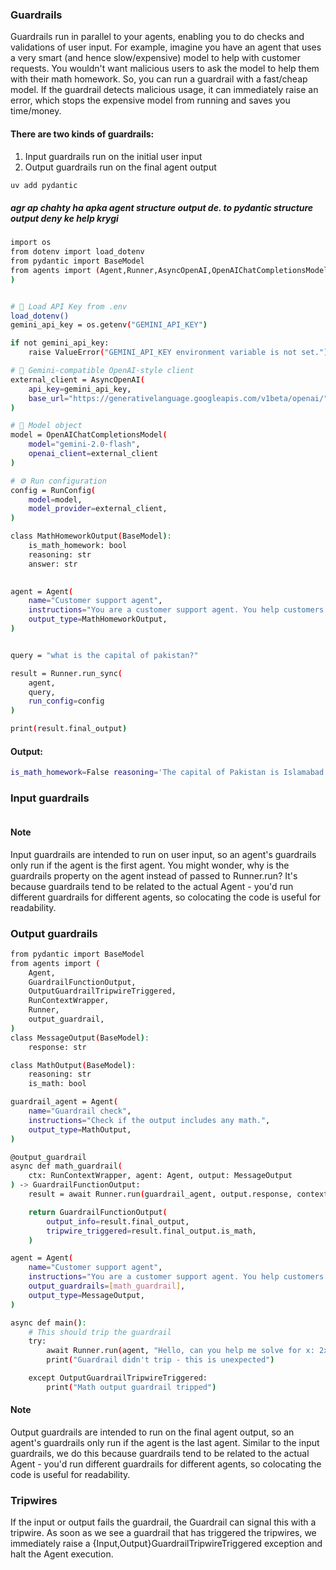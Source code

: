 

### Guardrails
Guardrails run in parallel to your agents, enabling you to do checks and validations of user input. For example, imagine you have an agent that uses a very smart (and hence slow/expensive) model to help with customer requests. You wouldn't want malicious users to ask the model to help them with their math homework. So, you can run a guardrail with a fast/cheap model. If the guardrail detects malicious usage, it can immediately raise an error, which stops the expensive model from running and saves you time/money.

#### There are two kinds of guardrails:
1. Input guardrails run on the initial user input
2. Output guardrails run on the final agent output


```bash
uv add pydantic
```

##### agr ap chahty ha apka agent structure output de. to pydantic structure output deny ke help krygi
```bash
import os
from dotenv import load_dotenv
from pydantic import BaseModel
from agents import (Agent,Runner,AsyncOpenAI,OpenAIChatCompletionsModel,RunConfig
)


# 🔐 Load API Key from .env
load_dotenv()
gemini_api_key = os.getenv("GEMINI_API_KEY")

if not gemini_api_key:
    raise ValueError("GEMINI_API_KEY environment variable is not set.")

# 🔗 Gemini-compatible OpenAI-style client
external_client = AsyncOpenAI(
    api_key=gemini_api_key,
    base_url="https://generativelanguage.googleapis.com/v1beta/openai/",
)

# 🧠 Model object
model = OpenAIChatCompletionsModel(
    model="gemini-2.0-flash",
    openai_client=external_client
)

# ⚙️ Run configuration
config = RunConfig(
    model=model,
    model_provider=external_client,
)

class MathHomeworkOutput(BaseModel):
    is_math_homework: bool
    reasoning: str
    answer: str

    
agent = Agent(
    name="Customer support agent",
    instructions="You are a customer support agent. You help customers with their questions.",
    output_type=MathHomeworkOutput,
)


query = "what is the capital of pakistan?"

result = Runner.run_sync(
    agent,
    query,
    run_config=config
)

print(result.final_output)
```
#### Output:
```bash
is_math_homework=False reasoning='The capital of Pakistan is Islamabad. This is general knowledge.' answer='Islamabad' 
```






































### Input guardrails

```bash
```

#### Note
Input guardrails are intended to run on user input, so an agent's guardrails only run if the agent is the first agent. You might wonder, why is the guardrails property on the agent instead of passed to Runner.run? It's because guardrails tend to be related to the actual Agent - you'd run different guardrails for different agents, so colocating the code is useful for readability.








### Output guardrails
```bash
from pydantic import BaseModel
from agents import (
    Agent,
    GuardrailFunctionOutput,
    OutputGuardrailTripwireTriggered,
    RunContextWrapper,
    Runner,
    output_guardrail,
)
class MessageOutput(BaseModel): 
    response: str

class MathOutput(BaseModel): 
    reasoning: str
    is_math: bool

guardrail_agent = Agent(
    name="Guardrail check",
    instructions="Check if the output includes any math.",
    output_type=MathOutput,
)

@output_guardrail
async def math_guardrail(  
    ctx: RunContextWrapper, agent: Agent, output: MessageOutput
) -> GuardrailFunctionOutput:
    result = await Runner.run(guardrail_agent, output.response, context=ctx.context)

    return GuardrailFunctionOutput(
        output_info=result.final_output,
        tripwire_triggered=result.final_output.is_math,
    )

agent = Agent( 
    name="Customer support agent",
    instructions="You are a customer support agent. You help customers with their questions.",
    output_guardrails=[math_guardrail],
    output_type=MessageOutput,
)

async def main():
    # This should trip the guardrail
    try:
        await Runner.run(agent, "Hello, can you help me solve for x: 2x + 3 = 11?")
        print("Guardrail didn't trip - this is unexpected")

    except OutputGuardrailTripwireTriggered:
        print("Math output guardrail tripped")
```

#### Note
Output guardrails are intended to run on the final agent output, so an agent's guardrails only run if the agent is the last agent. Similar to the input guardrails, we do this because guardrails tend to be related to the actual Agent - you'd run different guardrails for different agents, so colocating the code is useful for readability.


### Tripwires
If the input or output fails the guardrail, the Guardrail can signal this with a tripwire. As soon as we see a guardrail that has triggered the tripwires, we immediately raise a {Input,Output}GuardrailTripwireTriggered exception and halt the Agent execution.

